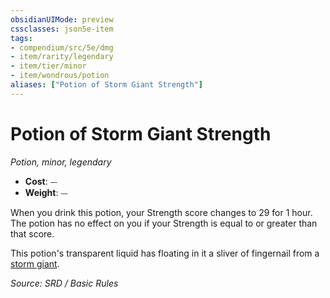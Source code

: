 ```yaml
---
obsidianUIMode: preview
cssclasses: json5e-item
tags:
- compendium/src/5e/dmg
- item/rarity/legendary
- item/tier/minor
- item/wondrous/potion
aliases: ["Potion of Storm Giant Strength"]
---
```

# Potion of Storm Giant Strength
*Potion, minor, legendary*  

- **Cost**: ⏤
- **Weight**: ⏤

When you drink this potion, your Strength score changes to 29 for 1 hour. The potion has no effect on you if your Strength is equal to or greater than that score.

This potion's transparent liquid has floating in it a sliver of fingernail from a [storm giant](compendium/bestiary/giant/storm-giant.md).

*Source: SRD / Basic Rules*